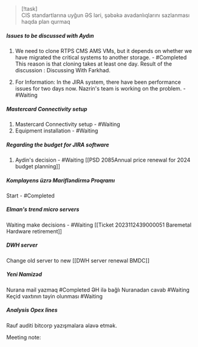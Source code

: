 

>[!task]  
>CIS standartlarına uyğun ƏS ləri, şəbəkə avadanlıqlarını sazlanması haqda plan qurmaq


##### Issues to be discussed with Aydın
1. We need to clone RTPS CMS AMS VMs, but it depends on whether we have migrated the critical systems to another storage. - #Completed 
This reason is that cloning takes at least one day. 
Result of the discussion  : Discussing With Farkhad. 

2. For Information: In the JIRA system, there have been performance issues for two days now. Nazrin's team is working on the problem. - #Waiting 
##### Mastercard Connectivity setup
1. Mastercard Connectivity setup - #Waiting 
2. Equipment installation - #Waiting 

##### Regarding the budget for JIRA software
1. Aydin's decision - #Waiting 
[[PSD 2085Annual price renewal for 2024 budget planning]]

##### Komplayens üzrə Marifləndirmə Proqramı
Start - #Completed 

##### Elman's trend micro servers 
Waiting make decisions - #Waiting 
[[Ticket 2023112439000051 Baremetal Hardware retirement]]

##### DWH server
Change old server to new
[[DWH server renewal  BMDC]]

##### Yeni Namizəd
Nurana mail yazmaq #Completed 
ƏH ilə bağlı Nuranadan cavab #Waiting 
Keçid vaxtının təyin olunması #Waiting 


##### Analysis Opex lines

Rauf auditi bitcorp yazışmalara əlavə etmək.

Meeting note:
